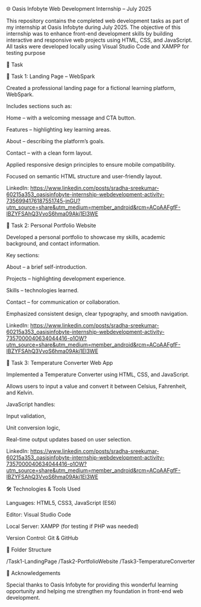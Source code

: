🌐 Oasis Infobyte Web Development Internship – July 2025

This repository contains the completed web development tasks as part of my internship at Oasis Infobyte during July 2025. The objective of this internship was to enhance front-end development skills by building interactive and responsive web projects using HTML, CSS, and JavaScript. All tasks were developed locally using Visual Studio Code and XAMPP for testing purpose

📁 Task 

🔹 Task 1: Landing Page – WebSpark

Created a professional landing page for a fictional learning platform, WebSpark.

Includes sections such as:

Home – with a welcoming message and CTA button.

Features – highlighting key learning areas.

About – describing the platform’s goals.

Contact – with a clean form layout.


Applied responsive design principles to ensure mobile compatibility.

Focused on semantic HTML structure and user-friendly layout.

LinkedIn: https://www.linkedin.com/posts/sradha-sreekumar-60215a353_oasisinfobyte-internship-webdevelopment-activity-7356994176187551745-jnGU?utm_source=share&utm_medium=member_android&rcm=ACoAAFgfF-IBZYFSAhQ3VvoS6hma09Akj1El3WE


🔹 Task 2: Personal Portfolio Website

Developed a personal portfolio to showcase my skills, academic background, and contact information.

Key sections:

About – a brief self-introduction.

Projects – highlighting development experience.

Skills – technologies learned.

Contact – for communication or collaboration.


Emphasized consistent design, clear typography, and smooth navigation.

LinkedIn: https://www.linkedin.com/posts/sradha-sreekumar-60215a353_oasisinfobyte-internship-webdevelopment-activity-7357000040634044416-o1OW?utm_source=share&utm_medium=member_android&rcm=ACoAAFgfF-IBZYFSAhQ3VvoS6hma09Akj1El3WE


🔹 Task 3: Temperature Converter Web App

Implemented a Temperature Converter using HTML, CSS, and JavaScript.

Allows users to input a value and convert it between Celsius, Fahrenheit, and Kelvin.

JavaScript handles:

Input validation,

Unit conversion logic,

Real-time output updates based on user selection.

LinkedIn: https://www.linkedin.com/posts/sradha-sreekumar-60215a353_oasisinfobyte-internship-webdevelopment-activity-7357000040634044416-o1OW?utm_source=share&utm_medium=member_android&rcm=ACoAAFgfF-IBZYFSAhQ3VvoS6hma09Akj1El3WE

🛠️ Technologies & Tools Used

Languages: HTML5, CSS3, JavaScript (ES6)

Editor: Visual Studio Code

Local Server: XAMPP (for testing if PHP was needed)

Version Control: Git & GitHub


📂 Folder Structure

/Task1-LandingPage
/Task2-PortfolioWebsite
/Task3-TemperatureConverter


🙌 Acknowledgements

Special thanks to Oasis Infobyte for providing this wonderful learning opportunity and helping me strengthen my foundation in front-end web development.

